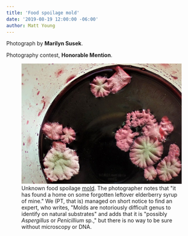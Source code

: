 ```yaml
---
title: 'Food spoilage mold'
date: '2019-08-19 12:00:00 -06:00'
author: Matt Young
---
```


Photograph by **Marilyn Susek**.

Photography contest, **Honorable Mention**.

<figure>
<img src="/uploads/2019/Susek.Unidentified_Mold.jpg" alt="Mold"/>
<figcaption>
Unknown food spoilage <a href="https://en.wikipedia.org/wiki/Mold">mold</a>. The photographer notes that "it has found a home on some forgotten leftover elderberry syrup of mine." We (PT, that is) managed on short notice to find an expert, who writes, "Molds are notoriously difficult genus to identify on natural substrates" and adds that it is "possibly <i>Aspergillus</i> or <i>Penicillium</i> sp.," but there is no way to be sure without microscopy or DNA.
</figcaption>
</figure>
